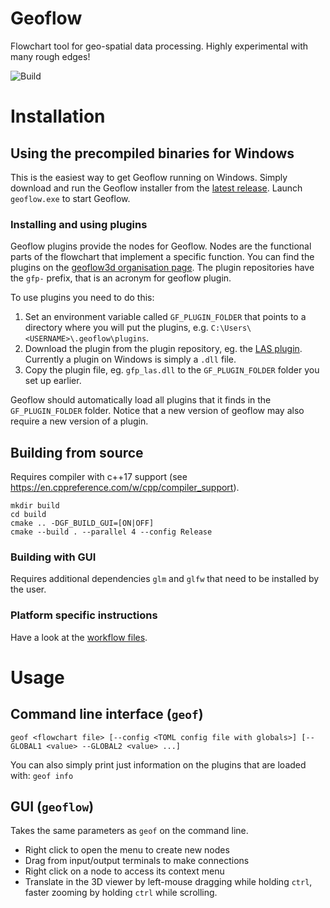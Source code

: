 # Geoflow
Flowchart tool for geo-spatial data processing. Highly experimental with many rough edges!

![Build](https://github.com/geoflow3d/geoflow/workflows/Build/badge.svg)

# Installation
## Using the precompiled binaries for Windows
This is the easiest way to get Geoflow running on Windows. Simply download and run the Geoflow installer from the [latest release](https://github.com/geoflow3d/geoflow/releases/latest). Launch `geoflow.exe` to start Geoflow.

### Installing and using plugins
Geoflow plugins provide the nodes for Geoflow. Nodes are the functional parts of the flowchart that implement a specific function. You can find the plugins on the [geoflow3d organisation page](https://github.com/geoflow3d). The plugin repositories have the `gfp-` prefix, that is an acronym for geoflow plugin.

To use plugins you need to do this:

1. Set an environment variable called `GF_PLUGIN_FOLDER` that points to a directory where you will put the plugins, e.g. `C:\Users\<USERNAME>\.geoflow\plugins`.
2. Download the plugin from the plugin repository, eg. the [LAS plugin](https://github.com/geoflow3d/gfp-las/releases/latest). Currently a plugin on Windows is simply a `.dll` file.
3. Copy the plugin file, eg. `gfp_las.dll` to the `GF_PLUGIN_FOLDER` folder you set up earlier.

Geoflow should automatically load all plugins that it finds in the `GF_PLUGIN_FOLDER` folder. Notice that a new version of geoflow may also require a new version of a plugin.

## Building from source
Requires compiler with c++17 support  (see https://en.cppreference.com/w/cpp/compiler_support).

```
mkdir build
cd build
cmake .. -DGF_BUILD_GUI=[ON|OFF]
cmake --build . --parallel 4 --config Release
```

### Building with GUI
Requires additional dependencies `glm` and `glfw` that need to be installed by the user.

### Platform specific instructions
Have a look at the [workflow files](https://github.com/tudelft3d/geoflow/tree/master/.github/workflows).

# Usage
## Command line interface (`geof`)
`geof <flowchart file> [--config <TOML config file with globals>] [--GLOBAL1 <value> --GLOBAL2 <value> ...]`

You can also simply print just information on the plugins that are loaded with:
`geof info`

## GUI (`geoflow`)
Takes the same parameters as `geof` on the command line.

- Right click to open the menu to create new nodes
- Drag from input/output terminals to make connections
- Right click on a node to access its context menu
- Translate in the 3D viewer by left-mouse dragging while holding `ctrl`, faster zooming by holding `ctrl` while scrolling.
